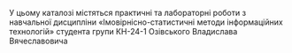 У цьому каталозі містяться практичні та лабораторні роботи з навчальної дисципліни «Імовірнісно-статистичні методи інформаційних технологій» студента групи КН-24-1 Озівського Владислава Вячеславовича
